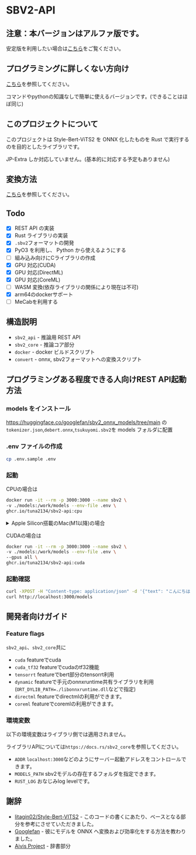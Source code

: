 # SBV2-API

## 注意：本バージョンはアルファ版です。
安定版を利用したい場合は[こちら](https://github.com/tuna2134/sbv2-api/tree/v0.1.x)をご覧ください。

## プログラミングに詳しくない方向け

[こちら](https://github.com/tuna2134/sbv2-gui?tab=readme-ov-file)を参照してください。

コマンドやpythonの知識なしで簡単に使えるバージョンです。(できることはほぼ同じ)

## このプロジェクトについて

このプロジェクトは Style-Bert-ViTS2 を ONNX 化したものを Rust で実行するのを目的としたライブラリです。

JP-Extra しか対応していません。(基本的に対応する予定もありません)

## 変換方法

[こちら](https://github.com/tuna2134/sbv2-api/tree/main/scripts/convert)を参照してください。

## Todo

- [x] REST API の実装
- [x] Rust ライブラリの実装
- [x] `.sbv2`フォーマットの開発
- [x] PyO3 を利用し、 Python から使えるようにする
- [ ] 組み込み向けにCライブラリの作成
- [x] GPU 対応(CUDA)
- [x] GPU 対応(DirectML)
- [x] GPU 対応(CoreML)
- [ ] WASM 変換(依存ライブラリの関係により現在は不可)
- [x] arm64のdockerサポート
- [ ] MeCabを利用する

## 構造説明

- `sbv2_api` - 推論用 REST API
- `sbv2_core` - 推論コア部分
- `docker` - docker ビルドスクリプト
- `convert` - onnx, sbv2フォーマットへの変換スクリプト

## プログラミングある程度できる人向けREST API起動方法

### models をインストール

https://huggingface.co/googlefan/sbv2_onnx_models/tree/main
の`tokenizer.json`,`debert.onnx`,`tsukuyomi.sbv2`を models フォルダに配置

### .env ファイルの作成

```sh
cp .env.sample .env
```

### 起動

CPUの場合は
```sh
docker run -it --rm -p 3000:3000 --name sbv2 \
-v ./models:/work/models --env-file .env \
ghcr.io/tuna2134/sbv2-api:cpu
```

<details>
<summary>Apple Silicon搭載のMac(M1以降)の場合</summary>
docker上で動作させる場合、.envのADDRをlocalhostから0.0.0.0に変更してください。

```yaml
ADDR=0.0.0.0:3000
```

CPUの場合は
```bash
docker run --platform linux/amd64 -it --rm -p 3000:3000 --name sbv2 \
-v ./models:/work/models --env-file .env \
ghcr.io/tuna2134/sbv2-api:cpu
```
</details>

CUDAの場合は
```sh
docker run -it --rm -p 3000:3000 --name sbv2 \
-v ./models:/work/models --env-file .env \
--gpus all \
ghcr.io/tuna2134/sbv2-api:cuda
```

### 起動確認

```sh
curl -XPOST -H "Content-type: application/json" -d '{"text": "こんにちは","ident": "tsukuyomi"}' 'http://localhost:3000/synthesize' --output "output.wav"
curl http://localhost:3000/models
```

## 開発者向けガイド

### Feature flags

`sbv2_api`、`sbv2_core`共に
- `cuda` featureでcuda
- `cuda_tf32` featureでcudaのtf32機能
- `tensorrt` featureでbert部分のtensorrt利用
- `dynamic` featureで手元のonnxruntime共有ライブラリを利用(`ORT_DYLIB_PATH=./libonnxruntime.dll`などで指定)
- `directml` featureでdirectmlの利用ができます。
- `coreml` featureでcoremlの利用ができます。

### 環境変数

以下の環境変数はライブラリ側では適用されません。

ライブラリAPIについては`https://docs.rs/sbv2_core`を参照してください。

- `ADDR` `localhost:3000`などのようにサーバー起動アドレスをコントロールできます。
- `MODELS_PATH` sbv2モデルの存在するフォルダを指定できます。
- `RUST_LOG` おなじみlog levelです。

## 謝辞

- [litagin02/Style-Bert-VITS2](https://github.com/litagin02/Style-Bert-VITS2) - このコードの書くにあたり、ベースとなる部分を参考にさせていただきました。
- [Googlefan](https://github.com/Googlefan256) - 彼にモデルを ONNX ヘ変換および効率化をする方法を教わりました。
- [Aivis Project](https://github.com/Aivis-Project/AivisSpeech-Engine) - 辞書部分